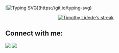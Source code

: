 [![Typing SVG](https://readme-typing-svg.herokuapp.com?size=40&center=true&vCenter=true&width=1000&height=100&lines=hey,+Dede+here.;i+write+a+bunch+of+code.;and+do+other+cool+stuff,+lol.;anyway,;WELCOME+TO+MY+PROFILE!)](https://git.io/typing-svg)

<p align="center">
    <a href="https://github.com/timothylidede/github-readme-streak-stats">
        <img title="🔥 Get streak stats for your profile at git.io/streak-stats" alt="Timothy Lidede's streak" src="https://github-readme-streak-stats.herokuapp.com/?user=timothylidede&theme=black-ice&hide_border=false&stroke=0000&background=1c041c"/>
    </a>
</p>

## Connect with me:
<p align="left">

<a href = "https://www.linkedin.com/in/timothylidede/"><img src="https://img.icons8.com/fluent/48/000000/linkedin.png"/></a>
<a href = "https://twitter.com/timothylidede"><img src="https://img.icons8.com/fluent/48/000000/twitter.png"/></a>

</p>
